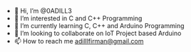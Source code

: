 - 👋 Hi, I’m @0ADILL3
- 👀 I’m interested in C and C++ Programming
- 🌱 I’m currently learning C, C++ and Arduino Programming
- 💞️ I’m looking to collaborate on IoT Project based Arduino
- 📫 How to reach me adilllfirman@gmail.com

<!---
0ADILL3/0ADILL3 is a ✨ special ✨ repository because its `README.md` (this file) appears on your GitHub profile.
You can click the Preview link to take a look at your changes.
--->
